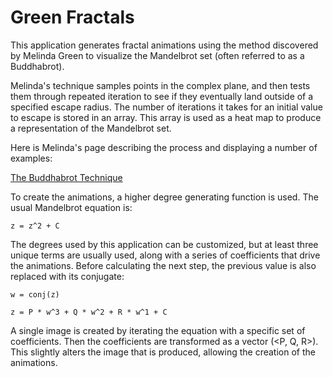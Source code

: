 # Green Fractals

This application generates fractal animations using the method discovered by Melinda Green to visualize the Mandelbrot set (often referred to as a Buddhabrot).

Melinda's technique samples points in the complex plane, and then tests them through repeated iteration to see if they eventually land outside of a specified escape radius. The number of iterations it takes for an initial value to escape is stored in an array. This array is used as a heat map to produce a representation of the Mandelbrot set.

Here is Melinda's page describing the process and displaying a number of examples: 

[The Buddhabrot Technique](http://superliminal.com/fractals/bbrot/bbrot.htm)

To create the animations, a higher degree generating function is used. The usual Mandelbrot equation is: 

`z = z^2 + C`

The degrees used by this application can be customized, but at least three unique terms are usually used, along with a series of coefficients that drive the animations. Before calculating the next step, the previous value is also replaced with its conjugate:

`w = conj(z)`

`z = P * w^3 + Q * w^2 + R * w^1 + C` 

A single image is created by iterating the equation with a specific set of coefficients. Then the coefficients are transformed as a vector (<P, Q, R>). This slightly alters the image that is produced, allowing the creation of the animations. 
